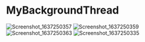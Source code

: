 # MyBackgroundThread
![Screenshot_1637250357](https://user-images.githubusercontent.com/68629990/142449392-37967129-b4fb-47d0-ac3c-e278a7b7a365.png)
![Screenshot_1637250359](https://user-images.githubusercontent.com/68629990/142449402-d88bfc71-f78d-4a9e-a440-db5d311fe78c.png)
![Screenshot_1637250363](https://user-images.githubusercontent.com/68629990/142449405-01fad9c5-14fd-4b1f-b96f-2e5f91926871.png)
![Screenshot_1637250335](https://user-images.githubusercontent.com/68629990/142449412-65e2f224-ab1e-4464-acff-e896a1baa896.png)
